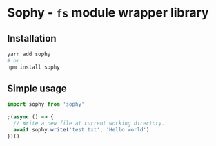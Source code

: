 # Sophy - `fs` module wrapper library

## Installation

```bash
yarn add sophy
# or
npm install sophy
```

## Simple usage

```typescript
import sophy from 'sophy'

;(async () => {
  // Write a new file at current working directory.
  await sophy.write('test.txt', 'Hello world')
})()
```
